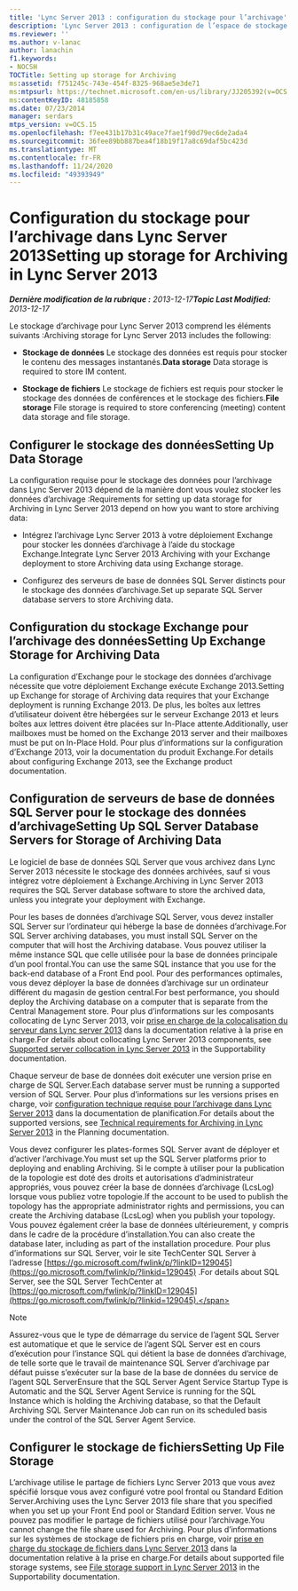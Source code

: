 ```yaml
---
title: 'Lync Server 2013 : configuration du stockage pour l’archivage'
description: 'Lync Server 2013 : configuration de l’espace de stockage pour l’archivage.'
ms.reviewer: ''
ms.author: v-lanac
author: lanachin
f1.keywords:
- NOCSH
TOCTitle: Setting up storage for Archiving
ms:assetid: f751245c-743e-454f-8325-968ae5e3de71
ms:mtpsurl: https://technet.microsoft.com/en-us/library/JJ205392(v=OCS.15)
ms:contentKeyID: 48185858
ms.date: 07/23/2014
manager: serdars
mtps_version: v=OCS.15
ms.openlocfilehash: f7ee431b17b31c49ace7fae1f90d79ec6de2ada4
ms.sourcegitcommit: 36fee89bb887bea4f18b19f17a8c69daf5bc423d
ms.translationtype: MT
ms.contentlocale: fr-FR
ms.lasthandoff: 11/24/2020
ms.locfileid: "49393949"
---
```

# <a name="setting-up-storage-for-archiving-in-lync-server-2013"></a><span data-ttu-id="5b0fb-103">Configuration du stockage pour l’archivage dans Lync Server 2013</span><span class="sxs-lookup"><span data-stu-id="5b0fb-103">Setting up storage for Archiving in Lync Server 2013</span></span>

<div data-xmlns="http://www.w3.org/1999/xhtml">

<div class="topic" data-xmlns="http://www.w3.org/1999/xhtml" data-msxsl="urn:schemas-microsoft-com:xslt" data-cs="https://msdn.microsoft.com/">

<div data-asp="https://msdn2.microsoft.com/asp">



</div>

<div id="mainSection">

<div id="mainBody"><span data-ttu-id="5b0fb-104">

<span> </span></span><span class="sxs-lookup"><span data-stu-id="5b0fb-104">

<span> </span></span></span>

<span data-ttu-id="5b0fb-105">_**Dernière modification de la rubrique :** 2013-12-17_</span><span class="sxs-lookup"><span data-stu-id="5b0fb-105">_**Topic Last Modified:** 2013-12-17_</span></span>

<span data-ttu-id="5b0fb-106">Le stockage d’archivage pour Lync Server 2013 comprend les éléments suivants :</span><span class="sxs-lookup"><span data-stu-id="5b0fb-106">Archiving storage for Lync Server 2013 includes the following:</span></span>

  - <span data-ttu-id="5b0fb-107">**Stockage de données**   Le stockage des données est requis pour stocker le contenu des messages instantanés.</span><span class="sxs-lookup"><span data-stu-id="5b0fb-107">**Data storage**   Data storage is required to store IM content.</span></span>

  - <span data-ttu-id="5b0fb-108">**Stockage de fichiers**   Le stockage de fichiers est requis pour stocker le stockage des données de conférences et le stockage des fichiers.</span><span class="sxs-lookup"><span data-stu-id="5b0fb-108">**File storage**   File storage is required to store conferencing (meeting) content data storage and file storage.</span></span>

<div>

## <a name="setting-up-data-storage"></a><span data-ttu-id="5b0fb-109">Configurer le stockage des données</span><span class="sxs-lookup"><span data-stu-id="5b0fb-109">Setting Up Data Storage</span></span>

<span data-ttu-id="5b0fb-110">La configuration requise pour le stockage des données pour l’archivage dans Lync Server 2013 dépend de la manière dont vous voulez stocker les données d’archivage :</span><span class="sxs-lookup"><span data-stu-id="5b0fb-110">Requirements for setting up data storage for Archiving in Lync Server 2013 depend on how you want to store archiving data:</span></span>

  - <span data-ttu-id="5b0fb-111">Intégrez l’archivage Lync Server 2013 à votre déploiement Exchange pour stocker les données d’archivage à l’aide du stockage Exchange.</span><span class="sxs-lookup"><span data-stu-id="5b0fb-111">Integrate Lync Server 2013 Archiving with your Exchange deployment to store Archiving data using Exchange storage.</span></span>

  - <span data-ttu-id="5b0fb-112">Configurez des serveurs de base de données SQL Server distincts pour le stockage des données d’archivage.</span><span class="sxs-lookup"><span data-stu-id="5b0fb-112">Set up separate SQL Server database servers to store Archiving data.</span></span>

<div>

## <a name="setting-up-exchange-storage-for-archiving-data"></a><span data-ttu-id="5b0fb-113">Configuration du stockage Exchange pour l’archivage des données</span><span class="sxs-lookup"><span data-stu-id="5b0fb-113">Setting Up Exchange Storage for Archiving Data</span></span>

<span data-ttu-id="5b0fb-114">La configuration d’Exchange pour le stockage des données d’archivage nécessite que votre déploiement Exchange exécute Exchange 2013.</span><span class="sxs-lookup"><span data-stu-id="5b0fb-114">Setting up Exchange for storage of Archiving data requires that your Exchange deployment is running Exchange 2013.</span></span> <span data-ttu-id="5b0fb-115">De plus, les boîtes aux lettres d’utilisateur doivent être hébergées sur le serveur Exchange 2013 et leurs boîtes aux lettres doivent être placées sur In-Place attente.</span><span class="sxs-lookup"><span data-stu-id="5b0fb-115">Additionally, user mailboxes must be homed on the Exchange 2013 server and their mailboxes must be put on In-Place Hold.</span></span> <span data-ttu-id="5b0fb-116">Pour plus d’informations sur la configuration d’Exchange 2013, voir la documentation du produit Exchange.</span><span class="sxs-lookup"><span data-stu-id="5b0fb-116">For details about configuring Exchange 2013, see the Exchange product documentation.</span></span>

</div>

<div>

## <a name="setting-up-sql-server-database-servers-for-storage-of-archiving-data"></a><span data-ttu-id="5b0fb-117">Configuration de serveurs de base de données SQL Server pour le stockage des données d’archivage</span><span class="sxs-lookup"><span data-stu-id="5b0fb-117">Setting Up SQL Server Database Servers for Storage of Archiving Data</span></span>

<span data-ttu-id="5b0fb-118">Le logiciel de base de données SQL Server que vous archivez dans Lync Server 2013 nécessite le stockage des données archivées, sauf si vous intégrez votre déploiement à Exchange.</span><span class="sxs-lookup"><span data-stu-id="5b0fb-118">Archiving in Lync Server 2013 requires the SQL Server database software to store the archived data, unless you integrate your deployment with Exchange.</span></span>

<span data-ttu-id="5b0fb-119">Pour les bases de données d’archivage SQL Server, vous devez installer SQL Server sur l’ordinateur qui héberge la base de données d’archivage.</span><span class="sxs-lookup"><span data-stu-id="5b0fb-119">For SQL Server archiving databases, you must install SQL Server on the computer that will host the Archiving database.</span></span> <span data-ttu-id="5b0fb-120">Vous pouvez utiliser la même instance SQL que celle utilisée pour la base de données principale d’un pool frontal.</span><span class="sxs-lookup"><span data-stu-id="5b0fb-120">You can use the same SQL instance that you use for the back-end database of a Front End pool.</span></span> <span data-ttu-id="5b0fb-121">Pour des performances optimales, vous devez déployer la base de données d’archivage sur un ordinateur différent du magasin de gestion central.</span><span class="sxs-lookup"><span data-stu-id="5b0fb-121">For best performance, you should deploy the Archiving database on a computer that is separate from the Central Management store.</span></span> <span data-ttu-id="5b0fb-122">Pour plus d’informations sur les composants collocating de Lync Server 2013, voir [prise en charge de la colocalisation du serveur dans Lync server 2013](lync-server-2013-supported-server-collocation.md) dans la documentation relative à la prise en charge.</span><span class="sxs-lookup"><span data-stu-id="5b0fb-122">For details about collocating Lync Server 2013 components, see [Supported server collocation in Lync Server 2013](lync-server-2013-supported-server-collocation.md) in the Supportability documentation.</span></span>

<span data-ttu-id="5b0fb-123">Chaque serveur de base de données doit exécuter une version prise en charge de SQL Server.</span><span class="sxs-lookup"><span data-stu-id="5b0fb-123">Each database server must be running a supported version of SQL Server.</span></span> <span data-ttu-id="5b0fb-124">Pour plus d’informations sur les versions prises en charge, voir [configuration technique requise pour l’archivage dans Lync Server 2013](lync-server-2013-technical-requirements-for-archiving.md) dans la documentation de planification.</span><span class="sxs-lookup"><span data-stu-id="5b0fb-124">For details about the supported versions, see [Technical requirements for Archiving in Lync Server 2013](lync-server-2013-technical-requirements-for-archiving.md) in the Planning documentation.</span></span>

<span data-ttu-id="5b0fb-125">Vous devez configurer les plates-formes SQL Server avant de déployer et d’activer l’archivage.</span><span class="sxs-lookup"><span data-stu-id="5b0fb-125">You must set up the SQL Server platforms prior to deploying and enabling Archiving.</span></span> <span data-ttu-id="5b0fb-126">Si le compte à utiliser pour la publication de la topologie est doté des droits et autorisations d’administrateur appropriés, vous pouvez créer la base de données d’archivage (LcsLog) lorsque vous publiez votre topologie.</span><span class="sxs-lookup"><span data-stu-id="5b0fb-126">If the account to be used to publish the topology has the appropriate administrator rights and permissions, you can create the Archiving database (LcsLog) when you publish your topology.</span></span> <span data-ttu-id="5b0fb-127">Vous pouvez également créer la base de données ultérieurement, y compris dans le cadre de la procédure d’installation.</span><span class="sxs-lookup"><span data-stu-id="5b0fb-127">You can also create the database later, including as part of the installation procedure.</span></span> <span data-ttu-id="5b0fb-128">Pour plus d’informations sur SQL Server, voir le site TechCenter SQL Server à l’adresse [https://go.microsoft.com/fwlink/p/?linkID=129045](https://go.microsoft.com/fwlink/p/?linkid=129045) .</span><span class="sxs-lookup"><span data-stu-id="5b0fb-128">For details about SQL Server, see the SQL Server TechCenter at [https://go.microsoft.com/fwlink/p/?linkID=129045](https://go.microsoft.com/fwlink/p/?linkid=129045).</span></span>

<div>


> [!NOTE]  
> <span data-ttu-id="5b0fb-129">Assurez-vous que le type de démarrage du service de l’agent SQL Server est automatique et que le service de l’agent SQL Server est en cours d’exécution pour l’instance SQL qui détient la base de données d’archivage, de telle sorte que le travail de maintenance SQL Server d’archivage par défaut puisse s’exécuter sur la base de la base de données du service de l’agent SQL Server</span><span class="sxs-lookup"><span data-stu-id="5b0fb-129">Ensure that the SQL Server Agent Service Startup Type is Automatic and the SQL Server Agent Service is running for the SQL Instance which is holding the Archiving database, so that the Default Archiving SQL Server Maintenance Job can run on its scheduled basis under the control of the SQL Server Agent Service.</span></span>



</div>

</div>

</div>

<div>

## <a name="setting-up-file-storage"></a><span data-ttu-id="5b0fb-130">Configurer le stockage de fichiers</span><span class="sxs-lookup"><span data-stu-id="5b0fb-130">Setting Up File Storage</span></span>

<span data-ttu-id="5b0fb-131">L’archivage utilise le partage de fichiers Lync Server 2013 que vous avez spécifié lorsque vous avez configuré votre pool frontal ou Standard Edition Server.</span><span class="sxs-lookup"><span data-stu-id="5b0fb-131">Archiving uses the Lync Server 2013 file share that you specified when you set up your Front End pool or Standard Edition server.</span></span> <span data-ttu-id="5b0fb-132">Vous ne pouvez pas modifier le partage de fichiers utilisé pour l’archivage.</span><span class="sxs-lookup"><span data-stu-id="5b0fb-132">You cannot change the file share used for Archiving.</span></span> <span data-ttu-id="5b0fb-133">Pour plus d’informations sur les systèmes de stockage de fichiers pris en charge, voir [prise en charge du stockage de fichiers dans Lync Server 2013](lync-server-2013-file-storage-support.md) dans la documentation relative à la prise en charge.</span><span class="sxs-lookup"><span data-stu-id="5b0fb-133">For details about supported file storage systems, see [File storage support in Lync Server 2013](lync-server-2013-file-storage-support.md) in the Supportability documentation.</span></span>

<span data-ttu-id="5b0fb-134"></div>

</div>

<span> </span>

</div>

</div>

</span><span class="sxs-lookup"><span data-stu-id="5b0fb-134"></div>

</div>

<span> </span>

</div>

</div>

</span></span></div>

